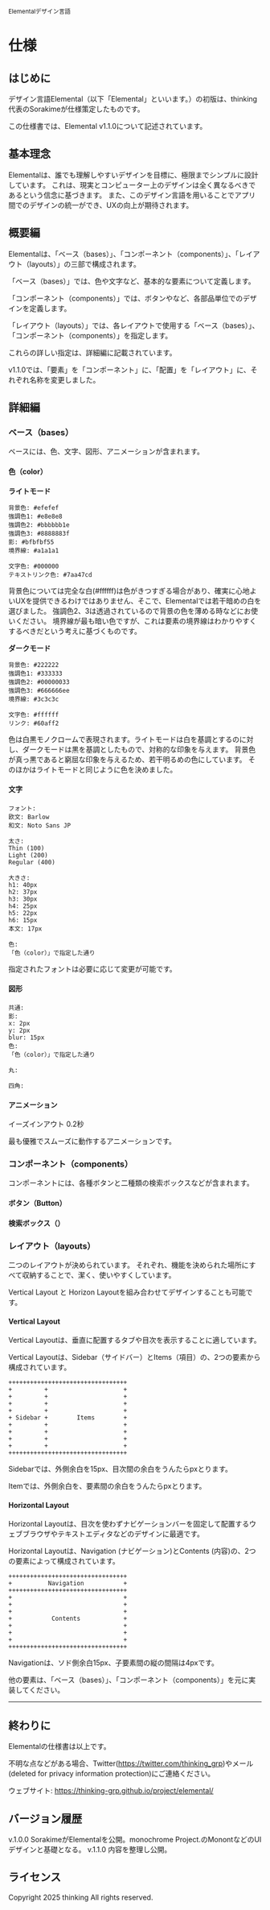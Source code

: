 <small>Elementalデザイン言語</small>
# 仕様

## はじめに

デザイン言語Elemental（以下「Elemental」といいます。）の初版は、thinking代表のSorakimeが仕様策定したものです。

この仕様書では、Elemental v1.1.0について記述されています。

## 基本理念

Elementalは、誰でも理解しやすいデザインを目標に、極限までシンプルに設計しています。
これは、現実とコンピューター上のデザインは全く異なるべきであるという信念に基づきます。
また、このデザイン言語を用いることでアプリ間でのデザインの統一ができ、UXの向上が期待されます。

## 概要編

Elementalは、「ベース（bases）」、「コンポーネント（components）」、「レイアウト（layouts）」の三部で構成されます。

「ベース（bases）」では、色や文字など、基本的な要素について定義します。

「コンポーネント（components）」では、ボタンやなど、各部品単位でのデザインを定義します。

「レイアウト（layouts）」では、各レイアウトで使用する「ベース（bases）」、「コンポーネント（components）」を指定します。

これらの詳しい指定は、詳細編に記載されています。

v1.1.0では、「要素」を「コンポーネント」に、「配置」を「レイアウト」に、それぞれ名称を変更しました。

## 詳細編

### ベース（bases）

ベースには、色、文字、図形、アニメーションが含まれます。

#### 色（color）

**ライトモード**

```
背景色: #efefef
強調色1: #e8e8e8
強調色2: #bbbbbb1e
強調色3: #8888883f
影: #bfbfbf55
境界線: #a1a1a1

文字色: #000000
テキストリンク色: #7aa47cd
```

背景色については完全な白(#ffffff)は色がきつすぎる場合があり、確実に心地よいUXを提供できるわけではありません、そこで、Elementalでは若干暗めの白を選びました。
強調色2、3は透過されているので背景の色を薄める時などにお使いください。
境界線が最も暗い色ですが、これは要素の境界線はわかりやすくするべきだという考えに基づくものです。

**ダークモード**

```
背景色: #222222
強調色1: #333333
強調色2: #00000033
強調色3: #666666ee
境界線: #3c3c3c

文字色: #ffffff
リンク: #60aff2
```

色は白黒モノクロームで表現されます。ライトモードは白を基調とするのに対し、ダークモードは黒を基調としたもので、対称的な印象を与えます。
背景色が真っ黒であると窮屈な印象を与えるため、若干明るめの色にしています。
そのほかはライトモードと同じように色を決めました。

#### 文字

```
フォント:
欧文: Barlow
和文: Noto Sans JP

太さ:
Thin (100)
Light (200)
Regular (400)

大きさ:
h1: 40px
h2: 37px
h3: 30px
h4: 25px
h5: 22px
h6: 15px
本文: 17px

色:
「色（color）」で指定した通り
```

指定されたフォントは必要に応じて変更が可能です。

#### 図形

```
共通:
影:
x: 2px
y: 2px
blur: 15px
色:
「色（color）」で指定した通り

丸:

四角:
```

#### アニメーション

イーズインアウト
0.2秒

最も優雅でスムーズに動作するアニメーションです。

### コンポーネント（components）

コンポーネントには、各種ボタンと二種類の検索ボックスなどが含まれます。

#### ボタン（Button）


#### 検索ボックス（）





### レイアウト（layouts）

二つのレイアウトが決められています。
それぞれ、機能を決められた場所にすべて収納することで、潔く、使いやすくしています。

Vertical Layout と Horizon Layoutを組み合わせてデザインすることも可能です。

#### Vertical Layout

Vertical Layoutは、垂直に配置するタブや目次を表示することに適しています。

Vertical Layoutは、Sidebar（サイドバー）とItems（項目）の、2つの要素から構成されています。


```
+++++++++++++++++++++++++++++++++
+         +                     +
+         +                     +
+         +                     +
+         +                     +
+ Sidebar +        Items        +
+         +                     +
+         +                     +
+         +                     +
+         +                     +
+++++++++++++++++++++++++++++++++
```

Sidebarでは、外側余白を15px、目次間の余白をうんたらpxとります。

Itemでは、外側余白を、要素間の余白をうんたらpxとります。

#### Horizontal Layout

Horizontal Layoutは、目次を使わずナビゲーションバーを固定して配置するウェブブラウザやテキストエディタなどのデザインに最適です。

Horizontal Layoutは、Navigation (ナビゲーション)とContents (内容)の、2つの要素によって構成されています。

```
+++++++++++++++++++++++++++++++++
+          Navigation           +
+++++++++++++++++++++++++++++++++
+                               +
+                               +
+                               +
+           Contents            +
+                               +
+                               +
+                               +
+++++++++++++++++++++++++++++++++
```
Navigationは、ソド側余白15px、子要素間の縦の間隔は4pxです。

他の要素は、「ベース（bases）」、「コンポーネント（components）」を元に実装してください。

---

## 終わりに

Elementalの仕様書は以上です。

不明な点などがある場合、Twitter(https://twitter.com/thinking_grp)やメール(deleted for privacy information protection)にご連絡ください。

ウェブサイト: https://thinking-grp.github.io/project/elemental/

## バージョン履歴

v.1.0.0	SorakimeがElementalを公開。monochrome Project.のMonontなどのUIデザインと基礎となる。
v.1.1.0	内容を整理し公開。

## ライセンス
Copyright 2025 thinking All rights reserved.
